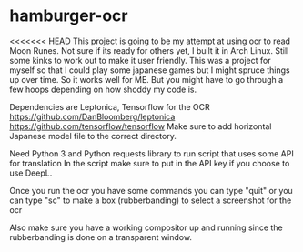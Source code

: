 # hamburger-ocr

<<<<<<< HEAD
This project is going to be my attempt at using ocr to read Moon Runes. Not sure if its ready for others yet, I built it in Arch Linux. 
Still some kinks to work out to make it user friendly. 
This was a project for myself so that I could play some japanese games but I might spruce things up over time. So it works well for ME.
But you might have to go through a few hoops depending on how shoddy my code is.

Dependencies are Leptonica, Tensorflow for the OCR 
https://github.com/DanBloomberg/leptonica 
https://github.com/tensorflow/tensorflow 
Make sure to add horizontal Japanese model file to the correct directory.

Need Python 3 and Python requests library to run script that uses some API for translation
In the script make sure to put in the API key if you choose to use DeepL. 

Once you run the ocr you have some commands you can type
"quit" or you can type
"sc" to make a box (rubberbanding) to select a screenshot for the ocr

Also make sure you have a working compositor up and running since the rubberbanding is done on a transparent window.
